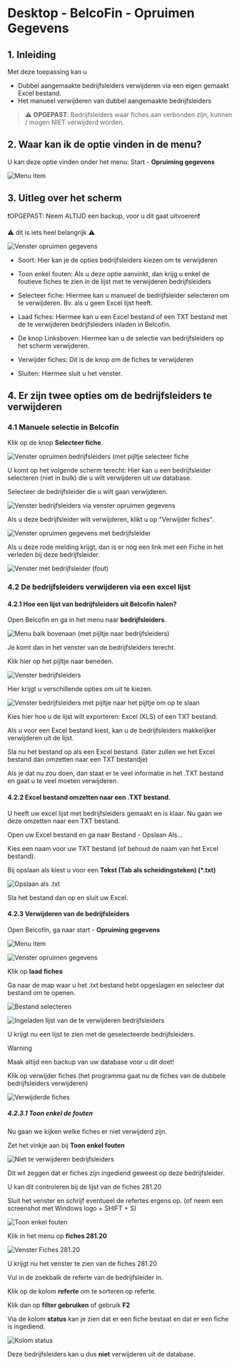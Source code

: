 # Desktop - BelcoFin - Opruimen Gegevens

## 1. Inleiding

Met deze toepassing kan u

- Dubbel aangemaakte bedrijfsleiders verwijderen via een eigen gemaakt Excel bestand.
- Het manueel verwijderen van dubbel aangemaakte bedrijfsleiders

> ⚠ **OPGEPAST**:
> Bedrijfsleiders waar fiches aan verbonden zijn, kunnen / mogen NIET verwijderd worden.

## 2. Waar kan ik de optie vinden in de menu?
U kan deze optie vinden onder het menu: Start - **Opruiming gegevens**

![Menu item](NL/10.png)

## 3. Uitleg over het scherm

❗OPGEPAST: Neem ALTIJD een backup, voor u dit gaat uitvoeren❗

⚠ dit is iets heel belangrijk ⚠

![Venster opruimen gegevens](NL/20.png)

* Soort: Hier kan je de opties bedrijfsleiders kiezen om te verwijderen

* Toon enkel fouten: Als u deze optie aanvinkt, dan krijg u enkel de foutieve fiches te zien in de lijst met te verwijderen bedrijfsleiders

* Selecteer fiche: Hiermee kan u manueel de bedrijfsleider selecteren om te verwijderen. Bv. als u geen Excel lijst heeft.

* Laad fiches: Hiermee kan u een Excel bestand of een TXT bestand met de te verwijderen bedrijfsleiders inladen in Belcofin.

* De knop Linksboven: Hiermee kan u de selectie van bedrijfsleiders op het scherm verwijderen.

* Verwijder fiches: Dit is de knop om de fiches te verwijderen

* Sluiten: Hiermee sluit u het venster.

## 4. Er zijn twee opties om de bedrijfsleiders te verwijderen

### 4.1 Manuele selectie in Belcofin

Klik op de knop **Selecteer fiche**.

![Venster opruimen bedrijfsleiders (met pijltje selecteer fiche](NL/30.png)

U komt op het volgende scherm terecht: Hier kan u een bedrijfsleider selecteren (niet in bulk) die u wilt verwijderen uit uw database.

Selecteer de bedrijfsleider die u wilt gaan verwijderen.

![Venster bedrijfsleiders via venster opruimen gegevens](NL/40.png)

Als u deze bedrijfsleider wilt verwijderen, klikt u op "Verwijder fiches".

![Venster opruimen gegevens met bedrijfsleider](NL/50.png)

Als u deze rode melding krijgt, dan is er nog een link met een Fiche in het verleden bij deze bedrijfsleider.

![Venster met bedrijfsleider (fout)](NL/60.png)

### 4.2 De bedrijfsleiders verwijderen via een excel lijst 

#### 4.2.1 Hoe een lijst van bedrijfsleiders uit Belcofin halen?

Open Belcofin en ga in het menu naar **bedrijfsleiders**.

![Menu balk bovenaan (met pijltje naar bedrijfsleiders)](NL/70.png)

Je komt dan in het venster van de bedrijfsleiders terecht.

Klik hier op het pijltje naar beneden.

![Venster bedrijfsleiders](NL/80.png)

Hier krijgt u verschillende opties om uit te kiezen.

![Venster bedrijfsleiders met pijltje naar het pijltje om op te slaan](NL/90.png)

Kies hier hoe u de lijst wilt exporteren: Excel (XLS) of een TXT bestand.

Als u voor een Excel bestand kiest, kan u de bedrijfsleiders makkelijker verwijderen uit de lijst.

Sla nu het bestand op als een Excel bestand.
(later zullen we het Excel bestand dan omzetten naar een TXT bestandje)

Als je dat nu zou doen, dan staat er te veel informatie in het .TXT bestand en gaat u te veel moeten verwijderen.

#### 4.2.2 Excel bestand omzetten naar een .TXT bestand.

U heeft uw excel lijst met bedrijfsleiders gemaakt en is klaar. Nu gaan we deze omzetten naar een TXT bestand.

Open uw Excel bestand en ga naar Bestand - Opslaan Als...

Kies een naam voor uw TXT bestand (of behoud de naam van het Excel bestand).

Bij opslaan als kiest u voor een **Tekst (Tab als scheidingsteken) (*.txt)**

![Opslaan als .txt](NL/110.png)

Sla het bestand dan op en sluit uw Excel.

#### 4.2.3 Verwijderen van de bedrijfsleiders

Open Belcofin, ga naar start - **Opruiming gegevens**

![Menu item](NL/10.png)

![Venster opruimen gegevens](NL/20.png)

Klik op **laad fiches**

Ga naar de map waar u het .txt bestand hebt opgeslagen en selecteer dat bestand om te openen.

![Bestand selecteren](NL/120.png)

![Ingeladen lijst van de te verwijderen bedrijfsleiders](NL/130.png)

U krijgt nu een lijst te zien met de geselecteerde bedrijfsleiders.

> [!WARNING]
> Maak altijd een backup van uw database voor u dit doet!

Klik op verwijder fiches (het programma gaat nu de fiches van de dubbele bedrijfsleiders verwijderen)

![Verwijderde fiches](NL/140.png)

##### 4.2.3.1 Toon enkel de fouten

Nu gaan we kijken welke fiches er niet verwijderd zijn.

Zet het vinkje aan bij **Toon enkel fouten**

![Niet te verwijderen bedrijfsleiders](NL/150.png)

Dit wil zeggen dat er fiches zijn ingediend geweest op deze bedrijfsleider.

U kan dit controleren bij de lijst van de fiches 281.20

Sluit het venster en schrijf eventueel de refertes ergens op.
(of neem een screenshot met Windows logo + SHIFT + S)

![Toon enkel fouten](NL/160.png)

Klik in het menu op **fiches 281.20**

![Venster Fiches 281.20](NL/170.png)

U krijgt nu het venster te zien van de fiches 281.20

Vul in de zoekbalk de referte van de bedrijfsleider in.

Klik op de kolom **referte** om te sorteren op referte.

Klik dan op **filter gebruiken** of gebruik **F2**

Via de kolom **status** kan je zien dat er een fiche bestaat en dat er een fiche is ingediend.

![Kolom status](NL/190.png)

Deze bedrijfsleiders kan u dus **niet** verwijderen uit de database.
